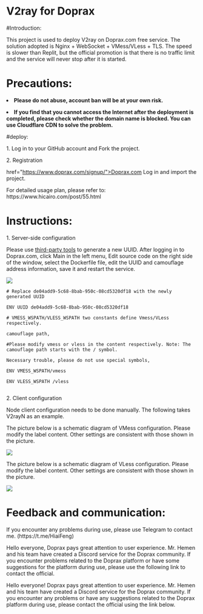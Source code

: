 # V2ray for Doprax

#Introduction:

This project is used to deploy V2ray on Doprax.com free service. The solution adopted is Nginx + WebSocket + VMess/VLess + TLS. The speed is slower than Replit, but the official promotion is that there is no traffic limit and the service will never stop after it is started.

# Precautions:

<p><b><li>Please do not abuse, account ban will be at your own risk. </li></b></p>

<p><b><li>If you find that you cannot access the Internet after the deployment is completed, please check whether the domain name is blocked. You can use Cloudflare CDN to solve the problem. </li></b></p>

#deploy:

<p>1. Log in to your GitHub account and Fork the project. </p>

<p>2. Registration<a>

href="https://www.doprax.com/signup/">Doprax.com</a> Log in and import the project. </p>

<p>For detailed usage plan, please refer to: https://www.hicairo.com/post/55.html</p>

# Instructions:

<p>1. Server-side configuration</p>

<p>Please use <a href="https://www.v2fly.org/awesome/tools.html"> third-party tools</a> to generate a new UUID. After logging in to Doprax.com, click Main in the left menu, Edit source code on the right side of the window, select the Dockerfile file, edit the UUID and camouflage address information, save it and restart the service. </p>

<img src="https://hicairo.com/zb_users/upload/2022/12/20221229167 2276227538571.webp">

<pre class="notranslate"><code># Replace de04add9-5c68-8bab-950c-08cd5320df18 with the newly generated UUID

ENV UUID de04add9-5c68-8bab-950c-08cd5320df18

# VMESS_WSPATH/VLESS_WSPATH two constants define Vmess/VLess respectively.

camouflage path,

#Please modify vmess or vless in the content respectively. Note: The camouflage path starts with the / symbol.

Necessary trouble, please do not use special symbols,

ENV VMESS_WSPATH/vmess

ENV VLESS_WSPATH /vless

</code></pre>

<p>2. Client configuration</p>

<p>Node client configuration needs to be done manually. The following takes V2rayN as an example.

<p>The picture below is a schematic diagram of VMess configuration. Please modify the label content. Other settings are consistent with those shown in the picture.

</p>

<img src="https://www.hicairo.com/zb_users/upload/2022/12/2022122 91672276258394161.webp">

<p>The picture below is a schematic diagram of VLess configuration. Please modify the label content. Other settings are consistent with those shown in the picture. </p>

<img src="https://www.hicairo.com/zb_users/upload/2022/12/2022122 91672276274474231.webp">

# Feedback and communication:

<p>If you encounter any problems during use, please use Telegram to contact me. (https://t.me/HiaiFeng) </p>

<p>Hello everyone, Doprax pays great attention to user experience. Mr. Hemen and his team have created a Discord service for the Doprax community. If you encounter problems related to the Doprax platform or have some suggestions for the platform during use, please use the following link to contact the official.

Hello everyone! Doprax pays great attention to user experience. Mr. Hemen and his team have created a Discord service for the Doprax community. If you encounter any problems or have any suggestions related to the Doprax platform during use, please contact the official using the link below.
</p>
